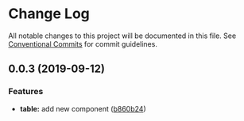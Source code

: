 # Change Log

All notable changes to this project will be documented in this file.
See [Conventional Commits](https://conventionalcommits.org) for commit guidelines.

## 0.0.3 (2019-09-12)


### Features

* **table:** add new component ([b860b24](https://github.com/synerise/ds/commit/b860b24))

